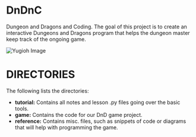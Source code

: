 # DnDnC

Dungeon and Dragons and Coding. The goal of this project is to create an interactive Dungeons and Dragons program that helps the dungeon master keep track of the ongoing game.

![Yugioh Image](https://github.com/cmahadeo/DnDnC/reference/yugioh.jpg)

# DIRECTORIES

The following lists the directories:
 - **tutorial:** Contains all notes and lesson .py files going over the basic tools.
 - **game:** Contains the code for our DnD game project.
 - **reference:** Contains misc. files, such as snippets of code or diagrams that will help with programming the game.

